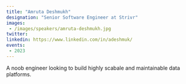 ```yaml
---
title: "Amruta Deshmukh"
designation: "Senior Software Engineer at Strivr"
images:
 - /images/speakers/amruta-deshmukh.jpg
twitter: 
linkedin: https://www.linkedin.com/in/adeshmuk/
events:
 - 2023
---
```


A noob engineer looking to build highly scabale and maintainable data platforms.